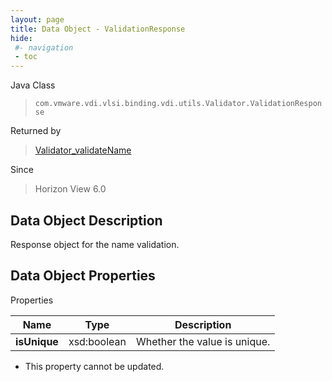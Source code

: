 ```yaml
---
layout: page
title: Data Object - ValidationResponse
hide:
 #- navigation
 - toc
---
```






Java Class  
> `com.vmware.vdi.vlsi.binding.vdi.utils.Validator.ValidationResponse`

Returned by  
> [Validator_validateName](vdi.utils.Validator.md#validateName)

Since  
> Horizon View 6.0


## Data Object Description 

Response object for the name validation. 

## Data Object Properties

Properties

Name |  Type |  Description   
---|---|---  
**isUnique**|  xsd:boolean|  Whether the value is unique.   


 * This property cannot be updated.

  
  
  
   
  
  
